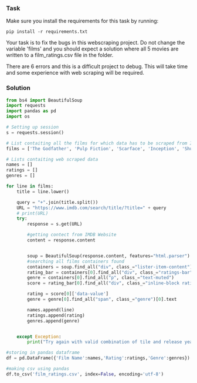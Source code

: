 ### Task

Make sure you install the requirements for this task by running:

```
pip install -r requirements.txt
```

Your task is to fix the bugs in this webscraping project. Do not change the variable 'films' and you should expect a solution where
all 5 movies are written to a film_ratings.csv file in the folder. 


There are 6 errors and this is a difficult project to debug. This will take time and some experience with web scraping will be required. 

### Solution

```python
from bs4 import BeautifulSoup
import requests
import pandas as pd
import os

# Setting up session
s = requests.session()  

# List contaiting all the films for which data has to be scraped from IMDB
films = ['The Godfather', 'Pulp Fiction', 'Scarface', 'Inception', 'Shutter Island', 'Goodwill Hunting', 'Catch me if you Can']

# Lists contaiting web scraped data
names = []
ratings = []
genres = []

for line in films:
    title = line.lower()

    query = "+".join(title.split()) 
    URL = "https://www.imdb.com/search/title/?title=" + query
    # print(URL)
    try: 
        response = s.get(URL)

        #getting contect from IMDB Website
        content = response.content


        soup = BeautifulSoup(response.content, features="html.parser") 
        #searching all films containers found
        containers = soup.find_all("div", class_="lister-item-content")
        rating_bar = containers[0].find_all("div", class_="ratings-bar")
        genre = containers[0].find_all("p", class_="text-muted")
        score = rating_bar[0].find_all("div", class_="inline-block ratings-imdb-rating")

        rating = score[0]['data-value']
        genre = genre[0].find_all("span", class_="genre")[0].text

        names.append(line)
        ratings.append(rating)
        genres.append(genre)


    except Exception:
        print("Try again with valid combination of tile and release year")

#storing in pandas dataframe
df = pd.DataFrame({'Film Name':names,'Rating':ratings,'Genre':genres}) 

#making csv using pandas
df.to_csv('film_ratings.csv', index=False, encoding='utf-8')